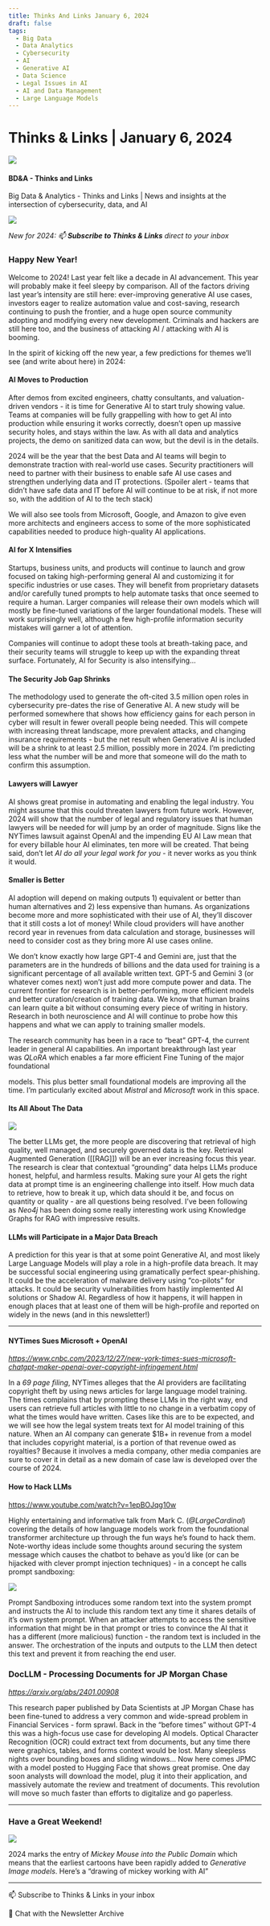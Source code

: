 ```yaml
---
title: Thinks And Links January 6, 2024
draft: false
tags:
  - Big Data
  - Data Analytics
  - Cybersecurity
  - AI
  - Generative AI
  - Data Science
  - Legal Issues in AI
  - AI and Data Management
  - Large Language Models
---
```


# Thinks & Links | January 6, 2024

![](../images\1679742887729)

#### BD&A - Thinks and Links

Big Data & Analytics - Thinks and Links | News and insights at the intersection of cybersecurity, data, and AI

![](../https://media.licdn.com/mediaD4E12AQG-hfUw7tbSuQ)

_New for 2024: 📫 **Subscribe to Thinks & Links** direct to your inbox_

### Happy New Year!

Welcome to 2024! Last year felt like a decade in AI advancement. This year will probably make it feel sleepy by comparison. All of the factors driving last year’s intensity are still here: ever-improving generative AI use cases, investors eager to realize automation value and cost-saving, research continuing to push the frontier, and a huge open source community adopting and modifying every new development. Criminals and hackers are still here too, and the business of attacking AI / attacking with AI is booming.

In the spirit of kicking off the new year, a few predictions for themes we’ll see (and write about here) in 2024:

#### AI Moves to Production

After demos from excited engineers, chatty consultants, and valuation-driven vendors - it is time for Generative AI to start truly showing value. Teams at companies will be fully grappelling with how to get AI into production while ensuring it works correctly, doesn’t open up massive security holes, and stays within the law. As with all data and analytics projects, the demo on sanitized data can wow, but the devil is in the details.

2024 will be the year that the best Data and AI teams will begin to demonstrate traction with real-world use cases. Security practitioners will need to partner with their business to enable safe AI use cases and strengthen underlying data and IT protections. (Spoiler alert - teams that didn’t have safe data and IT before AI will continue to be at risk, if not more so, with the addition of AI to the tech stack)

We will also see tools from Microsoft, Google, and Amazon to give even more architects and engineers access to some of the more sophisticated capabilities needed to produce high-quality AI applications.

#### AI for X Intensifies

Startups, business units, and products will continue to launch and grow focused on taking high-performing general AI and customizing it for specific industries or use cases. They will benefit from proprietary datasets and/or carefully tuned prompts to help automate tasks that once seemed to require a human. Larger companies will release their own models which will mostly be fine-tuned variations of the larger foundational models. These will work surprisingly well, although a few high-profile information security mistakes will garner a lot of attention.

Companies will continue to adopt these tools at breath-taking pace, and their security teams will struggle to keep up with the expanding threat surface. Fortunately, AI for Security is also intensifying…

#### The Security Job Gap Shrinks

The methodology used to generate the oft-cited 3.5 million open roles in cybersecurity pre-dates the rise of Generative AI. A new study will be performed somewhere that shows how efficiency gains for each person in cyber will result in fewer overall people being needed. This will compete with increasing threat landscape, more prevalent attacks, and changing insurance requirements - but the net result when Generative AI is included will be a shrink to at least 2.5 million, possibly more in 2024. I’m predicting less what the number will be and more that someone will do the math to confirm this assumption.

#### Lawyers will Lawyer

AI shows great promise in automating and enabling the legal industry. You might assume that this could threaten lawyers from future work. However, 2024 will show that the number of legal and regulatory issues that human lawyers will be needed for will jump by an order of magnitude. Signs like the NYTimes lawsuit against OpenAI and the impending EU AI Law mean that for every billable hour AI eliminates, ten more will be created. That being said, don’t let *AI do all your legal work for you* - it never works as you think it would.

#### Smaller is Better

AI adoption will depend on making outputs 1) equivalent or better than human alternatives and 2) less expensive than humans. As organizations become more and more sophisticated with their use of AI, they’ll discover that it still costs a lot of money! While cloud providers will have another record year in revenues from data calculation and storage, businesses will need to consider cost as they bring more AI use cases online.

We don’t know exactly how large GPT-4 and Gemini are, just that the parameters are in the hundreds of billions and the data used for training is a significant percentage of all available written text. GPT-5 and Gemini 3 (or whatever comes next) won’t just add more compute power and data. The current frontier for research is in better-performing, more efficient models and better curation/creation of training data. We know that human brains can learn quite a bit without consuming every piece of writing in history. Research in both neuroscience and AI will continue to probe how this happens and what we can apply to training smaller models.

The research community has been in a race to “beat” GPT-4, the current leader in general AI capabilities. An important breakthrough last year was *QLoRA* which enables a far more efficient Fine Tuning of the major foundational

models. This plus better small foundational models are improving all the time. I’m particularly excited about *Mistral* and *Microsoft* work in this space.

#### Its All About The Data

![](../images\1704540057454)

The better LLMs get, the more people are discovering that retrieval of high quality, well managed, and securely governed data is the key. Retrieval Augmented Generation ([[RAG]]) will be an ever increasing focus this year. The research is clear that contextual “grounding” data helps LLMs produce honest, helpful, and harmless results. Making sure your AI gets the right data at prompt time is an engineering challenge into itself. How much data to retrieve, how to break it up, which data should it be, and focus on quantity or quality - are all questions being resolved. I’ve been following as *Neo4j* has been doing some really interesting work using Knowledge Graphs for RAG with impressive results.

#### LLMs will Participate in a Major Data Breach

A prediction for this year is that at some point Generative AI, and most likely Large Language Models will play a role in a high-profile data breach. It may be successful social engineering using gramatically perfect spear-phishing. It could be the acceleration of malware delivery using “co-pilots” for attacks. It could be security vulnerabilities from hastily implemented AI solutions or Shadow AI. Regardless of how it happens, it will happen in enough places that at least one of them will be high-profile and reported on widely in the news (and in this newsletter!)

---

#### NYTimes Sues Microsoft + OpenAI

*https://www.cnbc.com/2023/12/27/new-york-times-sues-microsoft-chatgpt-maker-openai-over-copyright-infringement.html*

In a *69 page filing*, NYTimes alleges that the AI providers are facilitating copyright theft by using news articles for large language model training. The times complains that by prompting these LLMs in the right way, end users can retrieve full articles with little to no change in a verbatim copy of what the times would have written. Cases like this are to be expected, and we will see how the legal system treats text for AI model training of this nature. When an AI company can generate $1B+ in revenue from a model that includes copyright material, is a portion of that revenue owed as royalties? Because it involves a media company, other media companies are sure to cover it in detail as a new domain of case law is developed over the course of 2024.

####

#### How to Hack LLMs

https://www.youtube.com/watch?v=1epBOJqg10w

Highly entertaining and informative talk from Mark C. (_@LargeCardinal_) covering the details of how language models work from the foundational transformer architecture up through the fun ways he’s found to hack them. Note-worthy ideas include some thoughts around securing the system message which causes the chatbot to behave as you’d like (or can be hijacked with clever prompt injection techniques) - in a concept he calls prompt sandboxing:

![](../images\1704540047765)

Prompt Sandboxing introduces some random text into the system prompt and instructs the AI to include this random text any time it shares details of it’s own system prompt. When an attacker attempts to access the sensitive information that might be in that prompt or tries to convince the AI that it has a different (more malicious) function - the random text is included in the answer. The orchestration of the inputs and outputs to the LLM then detect this text and prevent it from reaching the end user.

### DocLLM - Processing Documents for JP Morgan Chase

*https://arxiv.org/abs/2401.00908*

This research paper published by Data Scientists at JP Morgan Chase has been fine-tuned to address a very common and wide-spread problem in Financial Services - form sprawl. Back in the “before times” without GPT-4 this was a high-focus use case for developing AI models. Optical Character Recognition (OCR) could extract text from documents, but any time there were graphics, tables, and forms context would be lost. Many sleepless nights over bounding boxes and sliding windows… Now here comes JPMC with a model posted to Hugging Face that shows great promise. One day soon analysts will download the model, plug it into their application, and massively automate the review and treatment of documents. This revolution will move so much faster than efforts to digitalize and go paperless.

---

### Have a Great Weekend!

![](../images\1704540035018)

2024 marks the entry of *Mickey Mouse into the Public Domain* which means that the earliest cartoons have been rapidly added to *Generative Image models*. Here’s a “drawing of mickey working with AI”

---

📫 Subscribe to Thinks & Links in your inbox

💬 Chat with the Newsletter Archive

